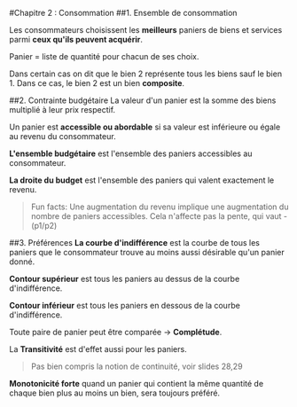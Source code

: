 <!-- Afficher un haricot ![Haricot non disponible](www.google.com/images/haricot)-->

#Chapitre 2 : Consommation
##1. Ensemble de consommation

Les consommateurs choisissent les **meilleurs** paniers de biens et services parmi **ceux qu'ils peuvent acquérir**.

Panier = liste de quantité pour chacun de ses choix.

Dans certain cas on dit que le bien 2 représente tous les biens sauf le bien 1. Dans ce cas, le bien 2 est un bien **composite**.

##2. Contrainte budgétaire
La valeur d'un panier est la somme des biens multiplié à leur prix respectif.

Un panier est **accessible ou abordable** si sa valeur est inférieure ou égale au revenu du consommateur.

**L'ensemble budgétaire** est l'ensemble des paniers accessibles au consommateur.

**La droite du budget** est l'ensemble des paniers qui valent exactement le revenu.

> Fun facts:
> Une augmentation du revenu implique une augmentation du nombre de paniers accessibles.
> Cela n'affecte pas la pente, qui vaut -(p1/p2)

##3. Préférences
**La courbe d'indifférence** est la courbe de tous les paniers que le consommateur trouve au moins aussi désirable qu'un panier donné.

**Contour supérieur** est tous les paniers au dessus de la courbe d'indifférence.

**Contour inférieur** est tous les paniers en dessous de la courbe d'indifférence.

Toute paire de panier peut être comparée -> **Complétude**.

La **Transitivité** est d'effet aussi pour les paniers.

>Pas bien compris la notion de continuité, voir slides 28,29

**Monotonicité forte** quand un panier qui contient la même quantité de chaque bien plus au moins un bien, sera toujours préféré.
